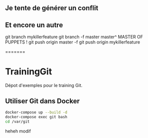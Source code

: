 ## Je tente de générer un conflit

## Et encore un autre

git branch mykillerfeature
git branch -f master master^ MASTER OF PUPPETS !
git push origin master -f
git push origin mykillerfeature

=======

# TrainingGit

Dépot d'exemples pour le training Git.

## Utiliser Git dans Docker

```sh
docker-compose up --build -d
docker-compose exec git bash
cd /var/git
```

heheh
modif
